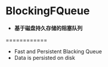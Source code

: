 BlockingFQueue
============


* **基于磁盘持久存储的阻塞队列**


============
* Fast and Persistent Blacking Queue
* Data is persisted on disk

